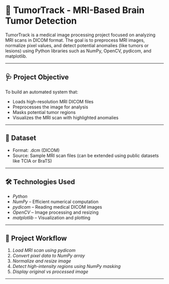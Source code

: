 # 🧠 TumorTrack - MRI-Based Brain Tumor Detection

TumorTrack is a medical image processing project focused on analyzing MRI scans in DICOM format. The goal is to preprocess MRI images, normalize pixel values, and detect potential anomalies (like tumors or lesions) using Python libraries such as NumPy, OpenCV, pydicom, and matplotlib.

---

## 🩺 Project Objective

To build an automated system that:
- Loads high-resolution MRI DICOM files
- Preprocesses the image for analysis
- Masks potential tumor regions
- Visualizes the MRI scan with highlighted anomalies

---

## 📂 Dataset

- Format: .dcm (DICOM)
- Source: Sample MRI scan files (can be extended using public datasets like TCIA or BraTS)

---

## 🛠 Technologies Used

- *Python*
- *NumPy* – Efficient numerical computation
- *pydicom* – Reading medical DICOM images
- *OpenCV* – Image processing and resizing
- *matplotlib* – Visualization and plotting

---

## 📸 Project Workflow

1. *Load MRI scan using pydicom*
2. *Convert pixel data to NumPy array*
3. *Normalize and resize image*
4. *Detect high-intensity regions using NumPy masking*
5. *Display original vs processed image*
---
